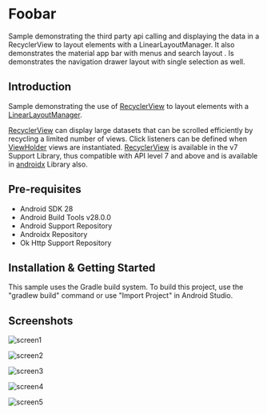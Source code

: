 # Foobar

Sample demonstrating the third party api calling and displaying the data in a RecyclerView to layout elements with a
LinearLayoutManager. It also demonstrates the material app bar with menus and search layout . Is demonstrates the navigation drawer layout with single selection as well.

## Introduction
Sample demonstrating the use of [RecyclerView][1] to layout elements with a
[LinearLayoutManager][2].

[RecyclerView][1] can display large datasets that can be scrolled
efficiently by recycling a limited number of views. Click listeners can be
defined when [ViewHolder][4] views are instantiated. [RecyclerView][1] is
available in the v7 Support Library, thus compatible with API level 7 and above and is available in [androidx][5] Library also.


[1]: https://developer.android.com/reference/android/support/v7/widget/RecyclerView.html
[2]: https://developer.android.com/reference/android/support/v7/widget/LinearLayoutManager.html
[4]: https://developer.android.com/reference/android/support/v7/widget/RecyclerView.ViewHolder.html
[5]:
https://developer.android.com/reference/androidx/recyclerview/widget/RecyclerView?hl=en

## Pre-requisites
- Android SDK 28
- Android Build Tools v28.0.0
- Android Support Repository
- Androidx Repository
- Ok Http Support Repository


## Installation & Getting Started

This sample uses the Gradle build system. To build this project, use the
"gradlew build" command or use "Import Project" in Android Studio.

## Screenshots

![screen1](https://user-images.githubusercontent.com/51987410/59968951-4182c900-9560-11e9-9bc7-555d295e7c80.png)

![screen2](https://user-images.githubusercontent.com/51987410/59968974-c4a41f00-9560-11e9-8db0-3e0031bc43d9.png)

![screen3](https://user-images.githubusercontent.com/51987410/59968977-d1c10e00-9560-11e9-9c08-91093922544d.png)

![screen4](https://user-images.githubusercontent.com/51987410/59968979-deddfd00-9560-11e9-8ff1-e82d8d964970.png)

![screen5](https://user-images.githubusercontent.com/51987410/59968983-ebfaec00-9560-11e9-9099-78eafc3aca7b.png)
